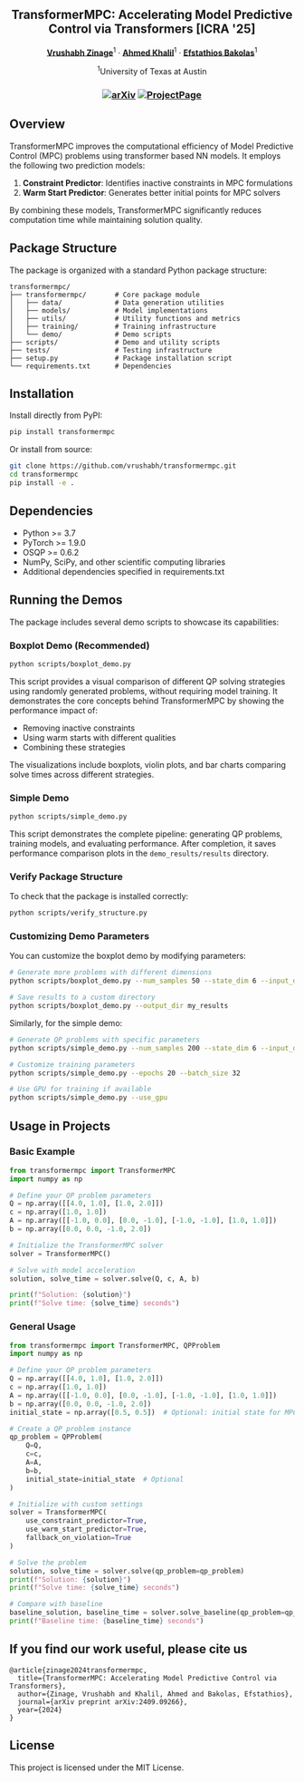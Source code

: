 <p align="center">

  <h2 align="center">TransformerMPC: Accelerating Model Predictive Control via Transformers  [ICRA '25]</h2>
  <p align="center">
    <a href="https://vrushabh27.github.io/vrushabh_zinage/"><strong>Vrushabh Zinage</strong></a><sup>1</sup>
    ·
    <a href="https://github.com/itsahmedkhalil"><strong>Ahmed Khalil</strong></a><sup>1</sup>
   ·
    <a href="https://sites.utexas.edu/ebakolas/"><strong>Efstathios Bakolas</strong></a><sup>1</sup>
    
</p>


<p align="center">
    <sup>1</sup>University of Texas at Austin 
</p>
   <h3 align="center">

   [![arXiv](https://img.shields.io/badge/arXiv-2409.09573-blue?logo=arxiv&color=%23B31B1B)](https://arxiv.org/abs/2409.09266) [![ProjectPage](https://img.shields.io/badge/Project_Page-TransformerMPC-blue)](https://transformer-mpc.github.io/)
  <div align="center"></div>
</p>

## Overview

TransformerMPC improves the computational efficiency of Model Predictive Control (MPC) problems using transformer based NN models. It employs the following two prediction models:

1. **Constraint Predictor**: Identifies inactive constraints in MPC formulations
2. **Warm Start Predictor**: Generates better initial points for MPC solvers

By combining these models, TransformerMPC significantly reduces computation time while maintaining solution quality.

## Package Structure

The package is organized with a standard Python package structure:

```
transformermpc/
├── transformermpc/       # Core package module
│   ├── data/             # Data generation utilities
│   ├── models/           # Model implementations
│   ├── utils/            # Utility functions and metrics
│   ├── training/         # Training infrastructure
│   └── demo/             # Demo scripts
├── scripts/              # Demo and utility scripts
├── tests/                # Testing infrastructure
├── setup.py              # Package installation script
└── requirements.txt      # Dependencies
```

## Installation

Install directly from PyPI:

```bash
pip install transformermpc
```

Or install from source:

```bash
git clone https://github.com/vrushabh/transformermpc.git
cd transformermpc
pip install -e .
```

## Dependencies

- Python >= 3.7
- PyTorch >= 1.9.0
- OSQP >= 0.6.2
- NumPy, SciPy, and other scientific computing libraries
- Additional dependencies specified in requirements.txt

## Running the Demos

The package includes several demo scripts to showcase its capabilities:

### Boxplot Demo (Recommended)

```bash
python scripts/boxplot_demo.py
```

This script provides a visual comparison of different QP solving strategies using randomly generated problems, without requiring model training. It demonstrates the core concepts behind TransformerMPC by showing the performance impact of:
- Removing inactive constraints
- Using warm starts with different qualities
- Combining these strategies

The visualizations include boxplots, violin plots, and bar charts comparing solve times across different strategies.

### Simple Demo

```bash
python scripts/simple_demo.py
```

This script demonstrates the complete pipeline: generating QP problems, training models, and evaluating performance. After completion, it saves performance comparison plots in the `demo_results/results` directory.

### Verify Package Structure

To check that the package is installed correctly:

```bash
python scripts/verify_structure.py
```

### Customizing Demo Parameters

You can customize the boxplot demo by modifying parameters:

```bash
# Generate more problems with different dimensions
python scripts/boxplot_demo.py --num_samples 50 --state_dim 6 --input_dim 3 --horizon 10

# Save results to a custom directory 
python scripts/boxplot_demo.py --output_dir my_results
```

Similarly, for the simple demo:

```bash
# Generate QP problems with specific parameters
python scripts/simple_demo.py --num_samples 200 --state_dim 6 --input_dim 3 --horizon 10

# Customize training parameters
python scripts/simple_demo.py --epochs 20 --batch_size 32

# Use GPU for training if available
python scripts/simple_demo.py --use_gpu
```

## Usage in Projects

### Basic Example

```python
from transformermpc import TransformerMPC
import numpy as np

# Define your QP problem parameters
Q = np.array([[4.0, 1.0], [1.0, 2.0]])
c = np.array([1.0, 1.0])
A = np.array([[-1.0, 0.0], [0.0, -1.0], [-1.0, -1.0], [1.0, 1.0]])
b = np.array([0.0, 0.0, -1.0, 2.0])

# Initialize the TransformerMPC solver
solver = TransformerMPC()

# Solve with model acceleration
solution, solve_time = solver.solve(Q, c, A, b)

print(f"Solution: {solution}")
print(f"Solve time: {solve_time} seconds")
```

### General Usage

```python
from transformermpc import TransformerMPC, QPProblem
import numpy as np

# Define your QP problem parameters
Q = np.array([[4.0, 1.0], [1.0, 2.0]])
c = np.array([1.0, 1.0])
A = np.array([[-1.0, 0.0], [0.0, -1.0], [-1.0, -1.0], [1.0, 1.0]])
b = np.array([0.0, 0.0, -1.0, 2.0])
initial_state = np.array([0.5, 0.5])  # Optional: initial state for MPC problems

# Create a QP problem instance
qp_problem = QPProblem(
    Q=Q,
    c=c,
    A=A,
    b=b,
    initial_state=initial_state  # Optional
)

# Initialize with custom settings
solver = TransformerMPC(
    use_constraint_predictor=True,
    use_warm_start_predictor=True,
    fallback_on_violation=True
)

# Solve the problem
solution, solve_time = solver.solve(qp_problem=qp_problem)
print(f"Solution: {solution}")
print(f"Solve time: {solve_time} seconds")

# Compare with baseline
baseline_solution, baseline_time = solver.solve_baseline(qp_problem=qp_problem)
print(f"Baseline time: {baseline_time} seconds")
```
## If you find our work useful, please cite us
```
@article{zinage2024transformermpc,
  title={TransformerMPC: Accelerating Model Predictive Control via Transformers},
  author={Zinage, Vrushabh and Khalil, Ahmed and Bakolas, Efstathios},
  journal={arXiv preprint arXiv:2409.09266},
  year={2024}
}
```

## License

This project is licensed under the MIT License. 
